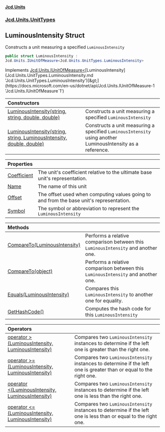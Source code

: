 #### [Jcd.Units](index.md 'index')
### [Jcd.Units.UnitTypes](Jcd.Units.UnitTypes.md 'Jcd.Units.UnitTypes')

## LuminousIntensity Struct

Constructs a unit measuring a specified `LuminousIntensity`

```csharp
public struct LuminousIntensity :
Jcd.Units.IUnitOfMeasure<Jcd.Units.UnitTypes.LuminousIntensity>
```

Implements [Jcd.Units.IUnitOfMeasure&lt;](https://docs.microsoft.com/en-us/dotnet/api/Jcd.Units.IUnitOfMeasure-1 'Jcd.Units.IUnitOfMeasure`1')[LuminousIntensity](Jcd.Units.UnitTypes.LuminousIntensity.md 'Jcd.Units.UnitTypes.LuminousIntensity')[&gt;](https://docs.microsoft.com/en-us/dotnet/api/Jcd.Units.IUnitOfMeasure-1 'Jcd.Units.IUnitOfMeasure`1')

| Constructors | |
| :--- | :--- |
| [LuminousIntensity(string, string, double, double)](Jcd.Units.UnitTypes.LuminousIntensity.LuminousIntensity(string,string,double,double).md 'Jcd.Units.UnitTypes.LuminousIntensity.LuminousIntensity(string, string, double, double)') | Constructs a unit measuring a specified `LuminousIntensity` |
| [LuminousIntensity(string, string, LuminousIntensity, double, double)](Jcd.Units.UnitTypes.LuminousIntensity.LuminousIntensity(string,string,Jcd.Units.UnitTypes.LuminousIntensity,double,double).md 'Jcd.Units.UnitTypes.LuminousIntensity.LuminousIntensity(string, string, Jcd.Units.UnitTypes.LuminousIntensity, double, double)') | Constructs a unit measuring a specified `LuminousIntensity` using another LuminousIntensity as a reference. |

| Properties | |
| :--- | :--- |
| [Coefficient](Jcd.Units.UnitTypes.LuminousIntensity.Coefficient.md 'Jcd.Units.UnitTypes.LuminousIntensity.Coefficient') | The unit's coefficient relative to the ultimate base unit's representation. |
| [Name](Jcd.Units.UnitTypes.LuminousIntensity.Name.md 'Jcd.Units.UnitTypes.LuminousIntensity.Name') | The name of this unit |
| [Offset](Jcd.Units.UnitTypes.LuminousIntensity.Offset.md 'Jcd.Units.UnitTypes.LuminousIntensity.Offset') | The offset used when computing values going to and from the base unit's representation. |
| [Symbol](Jcd.Units.UnitTypes.LuminousIntensity.Symbol.md 'Jcd.Units.UnitTypes.LuminousIntensity.Symbol') | The symbol or abbreviation to represent the `LuminousIntensity` |

| Methods | |
| :--- | :--- |
| [CompareTo(LuminousIntensity)](Jcd.Units.UnitTypes.LuminousIntensity.CompareTo(Jcd.Units.UnitTypes.LuminousIntensity).md 'Jcd.Units.UnitTypes.LuminousIntensity.CompareTo(Jcd.Units.UnitTypes.LuminousIntensity)') | Performs a relative comparison between this `LuminousIntensity` and another one. |
| [CompareTo(object)](Jcd.Units.UnitTypes.LuminousIntensity.CompareTo(object).md 'Jcd.Units.UnitTypes.LuminousIntensity.CompareTo(object)') | Performs a relative comparison between this `LuminousIntensity` and another one. |
| [Equals(LuminousIntensity)](Jcd.Units.UnitTypes.LuminousIntensity.Equals(Jcd.Units.UnitTypes.LuminousIntensity).md 'Jcd.Units.UnitTypes.LuminousIntensity.Equals(Jcd.Units.UnitTypes.LuminousIntensity)') | Compares this `LuminousIntensity` to another one for equality. |
| [GetHashCode()](Jcd.Units.UnitTypes.LuminousIntensity.GetHashCode().md 'Jcd.Units.UnitTypes.LuminousIntensity.GetHashCode()') | Computes the hash code for this `LuminousIntensity` |

| Operators | |
| :--- | :--- |
| [operator &gt;(LuminousIntensity, LuminousIntensity)](Jcd.Units.UnitTypes.LuminousIntensity.op_GreaterThan(Jcd.Units.UnitTypes.LuminousIntensity,Jcd.Units.UnitTypes.LuminousIntensity).md 'Jcd.Units.UnitTypes.LuminousIntensity.op_GreaterThan(Jcd.Units.UnitTypes.LuminousIntensity, Jcd.Units.UnitTypes.LuminousIntensity)') | Compares two `LuminousIntensity` instances to determine if the left one is greater than the right one. |
| [operator &gt;=(LuminousIntensity, LuminousIntensity)](Jcd.Units.UnitTypes.LuminousIntensity.op_GreaterThanOrEqual(Jcd.Units.UnitTypes.LuminousIntensity,Jcd.Units.UnitTypes.LuminousIntensity).md 'Jcd.Units.UnitTypes.LuminousIntensity.op_GreaterThanOrEqual(Jcd.Units.UnitTypes.LuminousIntensity, Jcd.Units.UnitTypes.LuminousIntensity)') | Compares two `LuminousIntensity` instances to determine if the left one is greater than or equal to the right one. |
| [operator &lt;(LuminousIntensity, LuminousIntensity)](Jcd.Units.UnitTypes.LuminousIntensity.op_LessThan(Jcd.Units.UnitTypes.LuminousIntensity,Jcd.Units.UnitTypes.LuminousIntensity).md 'Jcd.Units.UnitTypes.LuminousIntensity.op_LessThan(Jcd.Units.UnitTypes.LuminousIntensity, Jcd.Units.UnitTypes.LuminousIntensity)') | Compares two `LuminousIntensity` instances to determine if the left one is less than the right one. |
| [operator &lt;=(LuminousIntensity, LuminousIntensity)](Jcd.Units.UnitTypes.LuminousIntensity.op_LessThanOrEqual(Jcd.Units.UnitTypes.LuminousIntensity,Jcd.Units.UnitTypes.LuminousIntensity).md 'Jcd.Units.UnitTypes.LuminousIntensity.op_LessThanOrEqual(Jcd.Units.UnitTypes.LuminousIntensity, Jcd.Units.UnitTypes.LuminousIntensity)') | Compares two `LuminousIntensity` instances to determine if the left one is less than or equal to the right one. |
